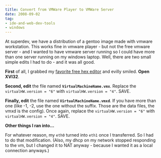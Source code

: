 ```yaml
---
title: Convert from VMWare Player to VMWare Server
date: 2008-09-02
tag:
- ide-and-web-dev-tools
- windows
---
```

At superdev, we have a distribution of a gentoo image made with vmware workstation.  This works fine in vmware player - but not the free vmware server - and I wanted to have vmware server running so I could have more than one server running on my windows laptop.  Well, there are two small simple edits I had to do - and it was all good.

<!--more-->

**First** of all, I grabbed my [favorite free hex editor](http://www.chmaas.handshake.de/delphi/freeware/xvi32/xvi32.htm) and evilly smiled.  **Open XVI32**.

**Second, edit** the file named **`VirtualMachineName.vmx`**.  Replace the `virtualHW.version = "6"` with `virtualHW.version = "4"`.  SAVE.

**Finally, edit** the file named **`VirtualMachineName.vmxd`**.  If you have more than one (like -1, -2, use the one without the suffix.  Those are the data files, the vmxd is the config).  Once again, replace the `virtualHW.version = "6"` with `virtualHW.version = "4"`.  SAVE.

**Other things I ran into...**

For whatever reason, my `eth0` turned into `eth1` once I transferred.  So I had to do that modification.  (Also, my dhcp on my network stopped responding to the vm, but I changed it to NAT anyway - because I wanted it as a local connection anyways.)
